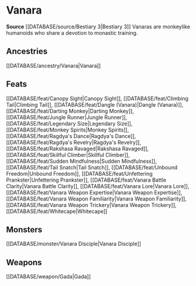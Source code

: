 ﻿---
id: '368'
name: Vanara
rarity: Common
rus_type_level: null
source: '[[DATABASE/source/Bestiary 3|Bestiary 3]]'
trait:
- Vanara
type: Trait

---
# Vanara

**Source** [[DATABASE/source/Bestiary 3|Bestiary 3]]
Vanaras are monkeylike humanoids who share a devotion to monastic training.

## Ancestries

[[DATABASE/ancestry/Vanara|Vanara]]

## Feats

[[DATABASE/feat/Canopy Sight|Canopy Sight]], [[DATABASE/feat/Climbing Tail|Climbing Tail]], [[DATABASE/feat/Dangle (Vanara)|Dangle (Vanara)]], [[DATABASE/feat/Darting Monkey|Darting Monkey]], [[DATABASE/feat/Jungle Runner|Jungle Runner]], [[DATABASE/feat/Legendary Size|Legendary Size]], [[DATABASE/feat/Monkey Spirits|Monkey Spirits]], [[DATABASE/feat/Ragdya's Dance|Ragdya's Dance]], [[DATABASE/feat/Ragdya's Revelry|Ragdya's Revelry]], [[DATABASE/feat/Rakshasa Ravaged|Rakshasa Ravaged]], [[DATABASE/feat/Skillful Climber|Skillful Climber]], [[DATABASE/feat/Sudden Mindfulness|Sudden Mindfulness]], [[DATABASE/feat/Tail Snatch|Tail Snatch]], [[DATABASE/feat/Unbound Freedom|Unbound Freedom]], [[DATABASE/feat/Unfettering Prankster|Unfettering Prankster]], [[DATABASE/feat/Vanara Battle Clarity|Vanara Battle Clarity]], [[DATABASE/feat/Vanara Lore|Vanara Lore]], [[DATABASE/feat/Vanara Weapon Expertise|Vanara Weapon Expertise]], [[DATABASE/feat/Vanara Weapon Familiarity|Vanara Weapon Familiarity]], [[DATABASE/feat/Vanara Weapon Trickery|Vanara Weapon Trickery]], [[DATABASE/feat/Whitecape|Whitecape]]

## Monsters

[[DATABASE/monster/Vanara Disciple|Vanara Disciple]]

## Weapons

[[DATABASE/weapon/Gada|Gada]]